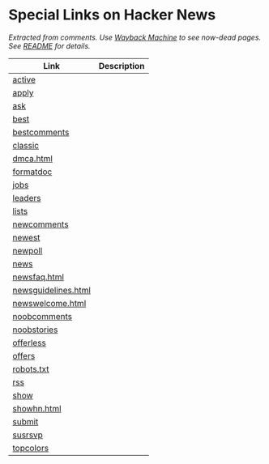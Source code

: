 # Special Links on Hacker News

*Extracted from comments. Use [Wayback Machine](http://archive.org/web/) to see now-dead pages. See [README](../README.md) for details.*

Link | Description
--- | ---
[active](http://news.ycombinator.com/active) |
[apply](http://news.ycombinator.com/apply) | 
[ask](https://news.ycombinator.com/ask) |
[best](https://news.ycombinator.com/best) |
[bestcomments](http://news.ycombinator.com/bestcomments) |
[classic](https://news.ycombinator.com/classic) |
[dmca.html](https://news.ycombinator.com/dmca.html) |
[formatdoc](https://news.ycombinator.com/formatdoc) |
[jobs](https://news.ycombinator.com/jobs) |
[leaders](https://news.ycombinator.com/leaders) |
[lists](https://news.ycombinator.com/lists) |
[newcomments](https://news.ycombinator.com/newcomments) |
[newest](https://news.ycombinator.com/newest) |
[newpoll](https://news.ycombinator.com/newpoll) |
[news](https://news.ycombinator.com/news) |
[newsfaq.html](https://news.ycombinator.com/newsfaq.html) |
[newsguidelines.html](https://news.ycombinator.com/newsguidelines.html) |
[newswelcome.html](https://news.ycombinator.com/newswelcome.html) | 
[noobcomments](http://news.ycombinator.com/noobcomments) | 
[noobstories](http://news.ycombinator.com/noobstories) | 
[offerless](http://news.ycombinator.com/offerless) | 
[offers](http://news.ycombinator.com/offers) | 
[robots.txt](https://news.ycombinator.com/robots.txt) |
[rss](https://news.ycombinator.com/rss) |
[show](https://news.ycombinator.com/show) |
[showhn.html](https://news.ycombinator.com/showhn.html) |
[submit](http://news.ycombinator.com/submit) | 
[susrsvp](http://news.ycombinator.com/susrsvp) |
[topcolors](http://news.ycombinator.com/topcolors) |
